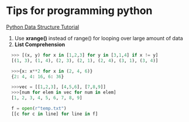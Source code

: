 # Tips for programming python
[Python Data Structure Tutorial](https://docs.python.org/2/tutorial/datastructures.html)

1. Use **xrange()** instead of range() for looping over large amount of data
2. **List Comprehension**
```python
  >>> [(x, y) for x in [1,2,3] for y in [3,1,4] if x != y]
  [(1, 3), (1, 4), (2, 3), (2, 1), (2, 4), (3, 1), (3, 4)]
```
```python
  >>>{x: x**2 for x in (2, 4, 6)}
  {2: 4, 4: 16, 6: 36}
```
```python
  >>>vec = [[1,2,3], [4,5,6], [7,8,9]]
  >>>[num for elem in vec for num in elem]
  [1, 2, 3, 4, 5, 6, 7, 8, 9]
```
```python
  f = open(r"temp.txt")
  [[c for c in line] for line in f]
```
